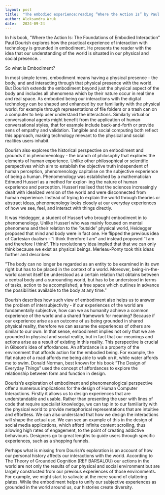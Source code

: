 ```yaml
---
layout: post
title:  "The embodied experience:reading ”Where the Action Is” by Paul Dourish"
author: Aleksandra Wruk
date:   2024-09-24
---
```


<p class="intro"><span class="dropcap">I</span>n his book, ”Where the Action Is: The Foundations of Embodied Interaction” Paul Dourish explores how the practical experience of interaction with technology is grounded in embodiment. He presents the reader with the idea that our understanding of the world is situated in our physical and social presence.
.</p>


So what is Embodiment?

In most simple terms, embodiment means having a physical presence - the body, and and interacting through that physical presence with the world. But Dourish extends the embodiment beyond just the physical aspect of the body and includes all phenomena which by their nature occur in real time and real space. As embodied being our interactions with the digital technology can be shaped and enhanced by our familiarity with the physical world, for example
through representations of file folders or a trash can on a computer to help user understand the interactions. Similarly virtual or conversational agents might benefit from the application of human conversational styles, that for example include back-and-forth or provide sens of empathy and validation. Tangible and social computing both reflect this approach, making technology relevant to the physical and social realities users inhabit.

Dourish also explores the historical perspective on embodiment and grounds it in phenomenology - the branch of philosophy that explores the elements of human experience. Unlike other philosophical or scientific perspectives which aim
to establish the objective truth independent of human perception, phenomenology capitalise on the subjective experience of being a human. Phenomenology was established by a mathematician Edmund Husserl as a method for explor-
ing the nature of human experience and perception. Husserl realised that the sciences increasingly dealt with idealized version of the world and were disconnected from human experience. Instead of trying to explain the world through
theories or abstract ideas, phenomenology looks closely at our everyday experiences of how we see, feel, and interact with things directly.

It was Heidegger, a student of Husserl who brought embodiment in to phenomenology. Unlike Husserl who was mainly focused on mental phenomena and their relation to the ”outside” physical world, Heidegger proposed that mind
and body were in fact one. He flipped the previous idea of Cartesian dualism - ”I think therefore I am” and instead proposed ”I am and therefore I think”. This revolutionary idea implied that that we can only think because we exist as
physical beings. Merleau-Ponty took this ideas further and describes:

”The body can no longer be regarded as an entity to be examined in its own right but has to be placed in the context of a world. Moreover, being-in-the-world cannot itself be understood as a certain relation that obtains between a central body and a surrounding world, but has to be understood in terms of tasks, action to be accomplished, a free space which outlines in advance the possibilities available to the body at any time.”

Dourish describes how such view of embodiment also helps us to answer the problem of intersubjectivity - if our experiences of the world are fundamentally subjective, how can we as humanity achieve a common experience of the world
and a shared framework for meaning? Because if our experience arise as an outcome of us being grounded in shared physical reality, therefore we can assume the experiences of others are similar to our own. In that sense, embodiment
implies not only that we are grounded in physical and social reality, but in fact that our meanings and actions arise as a result of existing in this reality. This perspective is crucial in Gibson’s idea of affordances. An affordance is a property of the environment that affords action for the embodied being. For example, the flat nature of a road affords me being able to walk on it, while water affords me to swim. Donald Norman, best known for his book ”The Design of Everyday Things” used the concept of affordances to explore the relationship between form and function in design.

Dourish’s exploration of embodiment and phenomenological perspective offer a numerous implications for the design of Human Computer Interactions. Firstly it allows us to design experiences that are understandable and usable. Rather
than presenting the user with lines of code that require specialist knowledge, we can tap in to our familiarity with the physical world to provide metaphorical representations that are intuitive and effortless. We can also understand that how we design the interactions will shape the actual use. We can see an example of this in the design of social media applications, which afford infinite content scrolling, thus allowing high rates of engagement, to the point of creating addictive behaviours. Designers go to great lengths to guide users through specific experiences, such as a shopping funnels.

Perhaps what is missing from Dourish’s exploration is an account of how our personal history affects our interactions with the world. According to The Theory of Grounded Cognition (REF BARSALOU) our actions in the world
are not only the results of our physical and social environment but are largely constructed from our previous experiences of those environments. For example, we might start to salivate at the mere sound of clattering plates. While the
embodiment helps to unify our subjective experiences as grounded in the world around us, our histories create diversity.
